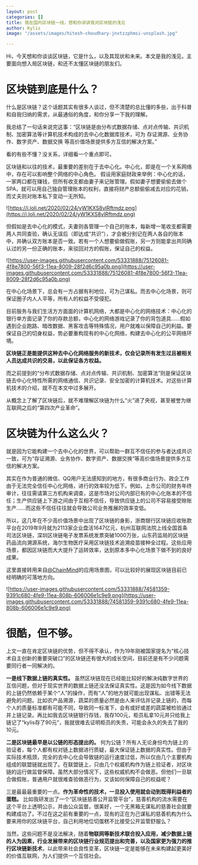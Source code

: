 ```yaml
---
layout: post
categories: []
title: 我在国内区块链一线，想和你讲讲我对区块链的浅见
author: Kylis
image: "/assets/images/hitesh-choudhary-jnxtzzphmsi-unsplash.jpg"

---
```

Hi，今天想和你谈谈区块链，它是什么，以及其现状和未来。本文是我的浅见，主要面向想入局区块链，和还不太懂区块链的朋友们。

# 区块链到底是什么？

什么是区块链？这个话题其实有很多人谈过，但不清楚的总比懂的多些，出于科普和自我归纳的需求，从最通俗的角度，和你分享一下我的理解。

我总结了一句话来说完这事：“区块链是由分布式数据存储、点对点传输、共识机制、加密算法等计算机技术构成的去中心化数据库技术，可为 存证溯源、业务协作、数字资产、数据交换 等高价值场景提供多方互信的解决方案。”

看的有些不懂？没关系，详细看一个重点即可。

区块链和以往的技术，最重要的差别在于去中心化。中心化，即是在一个关系网络中，存在可以影响整个网络的中心角色。 假设用家庭财政来举例：中心化的话，一家两口都在赚钱，但所有收支都由妻子来记账管理。假如妻子想要偷偷去做个SPA，就可以用自己独自管理账本的权利，直接将财产总额偷偷减去对应的花销，而丈夫则对账本私下变动一无所知。

![https://i.loli.net/2020/02/24/yW1KXS8vIRftmdz.png](https://i.loli.net/2020/02/24/yW1KXS8vIRftmdz.png)

但假如是去中心化的模式，夫妻则各管理一个自己的账本，每新增一笔收支都需要两人共同查验，确认无误后（即达成“共识”），才会被分别记在两人各自的账本中，并确认双方账本是否一致。若有一个人想要偷做假账，另一方则能拿出共同确认过的另一份正确的账本，来驳回对方的假账，保证自己的权益。

![https://user-images.githubusercontent.com/53331888/75126081-4f8e7800-56f3-11ea-8009-28f2d6c95a0b.png](https://user-images.githubusercontent.com/53331888/75126081-4f8e7800-56f3-11ea-8009-28f2d6c95a0b.png)

在中心化场景下，总会有一方占据有利地位，可为己谋私。而去中心化场景，则可保证圈子内人人平等，所有人的权益不受侵犯。

目前服务与我们生活方方面面的计算机网络，大都是中心化的网络技术：中心化的银行单方面记录了你的存款总额，中心化的网络游戏记录了你的背包道具……假如遇到企业跑路、暗改数据、黑客攻击等特殊情况，用户就难以保障自己的利益。要保证自己的切身权益，势必要重构现有的中心化网络，构建去中心化的公平网络环境。

**区块链正是能提供这种去中心化网络服务的新技术，仅会记录所有发生过且被相关人员达成共识的交易，以此保证各方权益。**

而之前提到的“分布式数据存储、点对点传输、共识机制、加密算法”则是保证区块链去中心化特性所需的网络通信、共识记录、安全加密的计算机技术。对这些计算机技术的介绍，就不在本文中过多展开。

从概念上了解了区块链后，就不难理解区块链为什么“火”进了央视，甚至被誉为继互联网之后的“第四次产业革命”。

# 区块链为什么这么火？

就是因为它能构建一个去中心化的世界，可以帮助一群互不信任的参与者达成共识一致，可为“存证溯源、业务协作、数字资产、数据交换”等高价值场景提供多方互信的解决方案。

其实在作为普通的微信、QQ用户无法感知到的地方，有很多商业行为、政企工作由于无法完全信任中心化网络，进行的效率较为低下。例如，上市公司的财务年终审计，往往需请第三方机构来调查，这是市场对公司内部已有的中心化账本的不信任；生产供应链上下游之间由于互相不信任，导致供应链上的公司不容易接受赊账生产……而这些不信任往往就会导致公司业务推展的效率变低。

所以，这几年在不少高价值场景中出现了区块链的身影，浙商银行区块链应收账款平台在2019年9月就为2113家企业盘活1647亿元，杭州互联网法院上线全国首条司法区块链，深圳区块链电子发票系统发票突破1000万张，山东药监局的区块链药品流向溯源系统，海尔生物医疗采用区块链技术追溯疫苗接种全过程。这些应用场景，都因区块链而大大提升了运转效率，达到原本多中心化场景下做不到的良好成果。

这里直接转用来自[@ChainMind](https://www.zhihu.com/org/chainmind/)的应用场景图，可以比较好的展现区块链目前已经明确的可落地方向。

![https://user-images.githubusercontent.com/53331888/74581359-9391c680-4fe9-11ea-808b-606006e1c9e9.png](https://user-images.githubusercontent.com/53331888/74581359-9391c680-4fe9-11ea-808b-606006e1c9e9.png)

# 很酷，但不够。

上文一直在肯定区块链的优势，但不得不承认，作为19年刚被国家提名为“核心技术自主创新的重要突破口”的区块链还有很大的成长空间，目前还是有不少问题需要同行者一同解决的。

**一是线下数据上链的真实性。** 虽然区块链现在已经能比较好的解决纯数字世界的互信问题，但对于现实世界的数据上链还没法保证真实性。这是因为如今线下数据的上链仍然依赖于某个“人”的操作，而有“人”的地方就可能出现谋私、出错等无法避免的问题。比如农产品溯源，蔬菜的质量必然是由人来评估并记录上链的，而每个人的质量标准都有可能不同，导致同一标准下，会有或好或差的蔬菜被检验通过并上链记录。再比如我去区块链银行存钱，我存100元，柜员私拿10元并只给我上链记了“kylis存了90元”，我就很难去证明柜员的失责，可能会永久的失去了我的10元。

**二是区块链最早是以公链的形态提出的。** 何为公链？所有人无论身份均为链上的验证者，每个人都有权对链上数据进行质疑，最大保证链上数据的真实性。但由于实际技术瓶颈，完全的去中心化会导致链的运行速度过低，所以仅由几个主要机构组成的联盟链就出现了。在联盟链上，只由几个权威机构作为链上验证者，对区块链的运行做监督保障。虽然大部分情况下，这些权威机构不会做恶。但他们一旦联合做假账，普通用户就很难查验做恶行为，又该如何保障自己的权益呢？

三是最最最重要的一点。**作为革命性的技术，一旦投入使用就会动到既得利益者的蛋糕。** 比如我研发出了一个“区块链慈善公开监管平台”，慈善机构的流水需要在这个平台上透明公示，并由公众监督。很美好，一个无黑箱无谋私的慈善社会就要构建成功了。不过在这之前有重要的一点，现有的正在为己谋私的慈善机构为什么要来用你的区块链平台，自己利用地位切蛋糕不比接受公开监管舒服么？

当然，这些问题不是没法解决，随着**物联网等新技术联合投入应用，减少数据上链的人为因素，行业发展带来的区块链行业规范提出和完善，以及国家更为强力的推行区块链新技术**，以此带来社会良性变革，区块链一定是能够在未来构建起更美好的价值互联网，为人们提供一个互信社会。